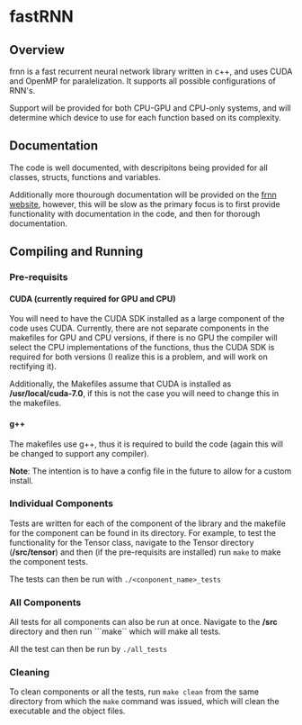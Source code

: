 # fastRNN

## Overview

frnn is a fast recurrent neural network library written in c++, and uses CUDA and OpenMP for paralelization. It supports all possible configurations of RNN's.

Support will be provided for both CPU-GPU and CPU-only systems, and will determine which device to use for each function based on its complexity.

## Documentation

The code is well documented, with descripitons being provided for all classes, structs, functions and variables. 

Additionally more thourough documentation will be provided on the [frnn website](http://robclu.github.io/fastRNN/), however, this will be slow as the primary focus is to first provide functionality with documentation in the code, and then for thorough documentation.

## Compiling and Running

### Pre-requisits

#### CUDA (currently required for GPU and CPU)

You will need to have the CUDA SDK installed as a large component of the code uses CUDA. Currently, there are not separate components in the makefiles for GPU and CPU versions, if there is no GPU the compiler will select the CPU implementations of the functions, thus the CUDA SDK is required for both versions (I realize this is a problem, and will work on rectifying it).

Additionally, the Makefiles assume that CUDA is installed as __/usr/local/cuda-7.0__, if this is not the case you will need to change this in the makefiles.

#### g++

The makefiles use g++, thus it is required to build the code (again this will be changed to support any compiler).

__Note__: The intention is to have a config file in the future to allow for a custom install.

### Individual Components

Tests are written for each of the component of the library and the makefile for the component can be found in its directory. For example, to test the functionality for the Tensor class, navigate to the Tensor directory (__/src/tensor__) and then (if the pre-requisits are installed) run ```make``` to make the component tests. 

The tests can then be run with ```./<conponent_name>_tests```

### All Components

All tests for all components can also be run at once. Navigate to the __/src__ directory and then run ```make`` which will make all tests.

All the test can then be run by ```./all_tests```

### Cleaning

To clean components or all the tests, run ```make clean``` from the same directory from which the ```make``` command was issued, which will clean the executable and the object files.
